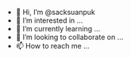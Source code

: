 - 👋 Hi, I’m @sacksuanpuk
- 👀 I’m interested in ...
- 🌱 I’m currently learning ...
- 💞️ I’m looking to collaborate on ...
- 📫 How to reach me ...

<!---
sacksuanpuk/sacksuanpuk is a ✨ special ✨ repository because its `README.md` (this file) appears on your GitHub profile.
You can click the Preview link to take a look at your changes.
--->
